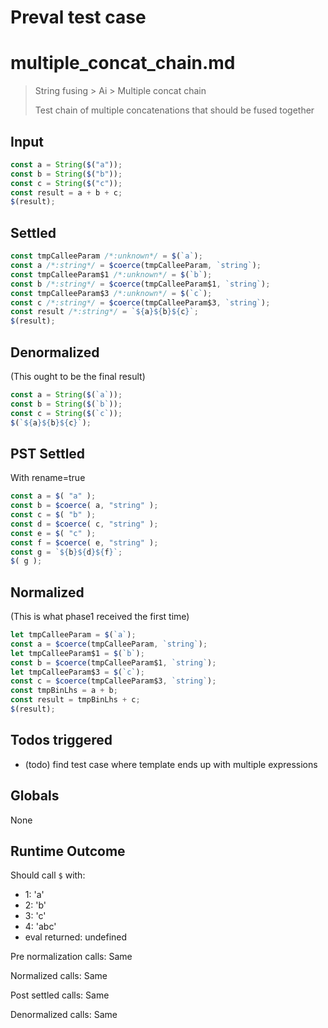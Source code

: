 # Preval test case

# multiple_concat_chain.md

> String fusing > Ai > Multiple concat chain
>
> Test chain of multiple concatenations that should be fused together

## Input

`````js filename=intro
const a = String($("a"));
const b = String($("b"));
const c = String($("c"));
const result = a + b + c;
$(result);
`````


## Settled


`````js filename=intro
const tmpCalleeParam /*:unknown*/ = $(`a`);
const a /*:string*/ = $coerce(tmpCalleeParam, `string`);
const tmpCalleeParam$1 /*:unknown*/ = $(`b`);
const b /*:string*/ = $coerce(tmpCalleeParam$1, `string`);
const tmpCalleeParam$3 /*:unknown*/ = $(`c`);
const c /*:string*/ = $coerce(tmpCalleeParam$3, `string`);
const result /*:string*/ = `${a}${b}${c}`;
$(result);
`````


## Denormalized
(This ought to be the final result)

`````js filename=intro
const a = String($(`a`));
const b = String($(`b`));
const c = String($(`c`));
$(`${a}${b}${c}`);
`````


## PST Settled
With rename=true

`````js filename=intro
const a = $( "a" );
const b = $coerce( a, "string" );
const c = $( "b" );
const d = $coerce( c, "string" );
const e = $( "c" );
const f = $coerce( e, "string" );
const g = `${b}${d}${f}`;
$( g );
`````


## Normalized
(This is what phase1 received the first time)

`````js filename=intro
let tmpCalleeParam = $(`a`);
const a = $coerce(tmpCalleeParam, `string`);
let tmpCalleeParam$1 = $(`b`);
const b = $coerce(tmpCalleeParam$1, `string`);
let tmpCalleeParam$3 = $(`c`);
const c = $coerce(tmpCalleeParam$3, `string`);
const tmpBinLhs = a + b;
const result = tmpBinLhs + c;
$(result);
`````


## Todos triggered


- (todo) find test case where template ends up with multiple expressions


## Globals


None


## Runtime Outcome


Should call `$` with:
 - 1: 'a'
 - 2: 'b'
 - 3: 'c'
 - 4: 'abc'
 - eval returned: undefined

Pre normalization calls: Same

Normalized calls: Same

Post settled calls: Same

Denormalized calls: Same
